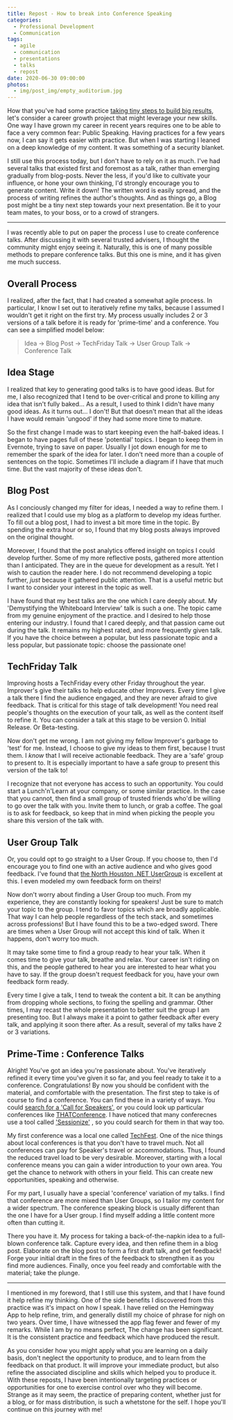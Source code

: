 ```yaml
---
title: Repost - How to break into Conference Speaking
categories:
  - Professional Development
  - Communication
tags:
  - agile
  - communication
  - presentations
  - talks
  - repost
date: 2020-06-30 09:00:00
photos:
  - img/post_img/empty_auditorium.jpg
---
```


How that you've had some practice [taking tiny steps to build big results](/2020/06/23/repost-tiny-next-steps), let's consider a career growth project that might leverage your new skills. One way I have grown my career in recent years requires one to be able to face a very common fear: Public Speaking. Having practices for a few years now, I can say it gets easier with practice. But when I was starting I leaned on a deep knowledge of my content. It was something of a security blanket.

I still use this process today, but I don't have to rely on it as much. I've had several talks that existed first and foremost as a talk, rather than emerging gradually from blog-posts. Never the less, if you'd like to cultivate your influence, or hone your own thinking, I'd strongly encourage you to generate content. Write it down! The written word is easily spread, and the process of writing refines the author's thoughts. And as things go, a Blog post might be a tiny next step towards your next presentation. Be it to your team mates, to your boss, or to a crowd of strangers.

---

I was recently able to put on paper the process I use to create conference talks. After discussing it with several trusted advisers, I thought the community might enjoy seeing it. Naturally, this is one of many possible methods to prepare conference talks. But this one is mine, and it has given me much success.

## Overall Process

I realized, after the fact, that I had created a somewhat agile process. In particular, I know I set out to iteratively refine my talks, because I assumed I wouldn't get it right on the first try. My process usually includes 2 or 3 versions of a talk before it is ready for 'prime-time' and a conference. You can see a simplified model below:

> Idea -> Blog Post -> TechFriday Talk -> User Group Talk -> Conference Talk

## Idea Stage

I realized that key to generating good talks is to have good ideas. But for me, I also recognized that I tend to be over-critical and prone to killing any idea that isn't fully baked... As a result, I used to think I didn't have many good ideas. As it turns out... I don't! But that doesn't mean that all the ideas I have would remain 'ungood' if they had some more time to mature.

So the first change I made was to start keeping even the half-baked ideas. I began to have pages full of these 'potential' topics. I began to keep them in Evernote, trying to save on paper. Usually I jot down enough for me to remember the spark of the idea for later. I don't need more than a couple of sentences on the topic. Sometimes I'll include a diagram if I have that much time. But the vast majority of these ideas don't.

## Blog Post

As I conciously changed my filter for ideas, I needed a way to refine them. I realized that I could use my blog as a platform to develop my ideas further. To fill out a blog post, I had to invest a bit more time in the topic. By spending the extra hour or so, I found that my blog posts always improved on the original thought.

Moreover, I found that the post analytics offered insight on topics I could develop further. Some of my more reflective posts, gathered more attention than I anticipated. They are in the queue for development as a result. Yet I wish to caution the reader here. I do not recommend developing a topic further, _just_ because it gathered public attention. That is a useful metric but I want to consider your interest in the topic as well.

I have found that my best talks are the one which I care deeply about. My 'Demystifying the Whiteboard Interview' talk is such a one. The topic came from my genuine enjoyment of the practice. and I desired to help those entering our industry. I found that I cared deeply, and that passion came out during the talk. It remains my highest rated, and more frequently given talk. If you have the choice between a popular, but less passionate topic and a less popular, but passionate topic: choose the passionate one!

## TechFriday Talk

Improving hosts a TechFriday every other Friday throughout the year. Improver's give their talks to help educate other Improvers. Every time I give a talk there I find the audience engaged, and they are never afraid to give feedback. That is critical for this stage of talk development! You need real people's thoughts on the execution of your talk, as well as the content itself to refine it. You can consider a talk at this stage to be version 0. Initial Release. Or Beta-testing.

Now don't get me wrong. I am not giving my fellow Improver's garbage to 'test' for me. Instead, I choose to give my ideas to them first, because I trust them. I _know_ that I will receive actionable feedback. They are a 'safe' group to present to. It is especially important to have a safe group to present this version of the talk to!

I recognize that not everyone has access to such an opportunity. You could start a Lunch'n'Learn at your company, or some similar practice. In the case that you cannot, then find a small group of trusted friends who'd be willing to go over the talk with you. Invite them to lunch, or grab a coffee. The goal is to ask for feedback, so keep that in mind when picking the people you share this version of the talk with.

## User Group Talk

Or, you could opt to go straight to a User Group. If you choose to, then I'd encourage you to find one with an active audience and who gives good feedback. I've found that [the North Houston .NET UserGroup](https://www.nhdnug.org/) is excellent at this. I even modeled my own feedback form on theirs!

Now don't worry about finding a User Group too much. From my experience, they are constantly looking for speakers! Just be sure to match your topic to the group. I tend to favor topics which are broadly applicable. That way I can help people regardless of the tech stack, and sometimes across professions! But I have found this to be a two-edged sword. There are times when a User Group will not accept this kind of talk. When it happens, don't worry too much.

It may take some time to find a group ready to hear your talk. When it comes time to give your talk, breathe and relax. Your career isn't riding on this, and the people gathered to hear you are interested to hear what you have to say. If the group doesn't request feedback for you, have your own feedback form ready.

Every time I give a talk, I tend to tweak the content a bit. It can be anything from dropping whole sections, to fixing the spelling and grammar. Other times, I may recast the whole presentation to better suit the group I am presenting too. But I always make it a point to gather feedback after every talk, and applying it soon there after. As a result, several of my talks have 2 or 3 variations.

## Prime-Time : Conference Talks

Alright! You've got an idea you're passionate about. You've iteratively refined it every time you've given it so far, and you feel ready to take it to a conference. Congratulations! By now you should be confident with the material, and comfortable with the presentation. The first step to take is of course to find a conference. You can find these in a variety of ways. You could [search for a 'Call for Speakers'](https://duckduckgo.com/?q=conference+call+for+speakers), or you could look up particular conferences like [THATConference](https://www.thatconference.com/). I have noticed that many conferecnes use a tool called ['Sessionize'](https://duckduckgo.com/?q=sessionize+call+for+speakers) , so you could search for them in that way too.

My first conference was a local one called [TechFest](http://www.houstontechfest.com/). One of the nice things about local conferences is that you don't have to travel much. Not all conferences can pay for Speaker's travel or accommodations. Thus, I found the reduced travel load to be very desirable. Moreover, starting with a local conference means you can gain a wider introduction to your own area. You get the chance to network with others in your field. This can create new opportunities, speaking and otherwise.

For my part, I usually have a special 'conference' variation of my talks. I find that conference are more mixed than User Groups, so I tailor my content for a wider spectrum. The conference speaking block is usually different than the one I have for a User group. I find myself adding a little content more often than cutting it.

There you have it. My process for taking a back-of-the-napkin idea to a full-blown conference talk. Capture every idea, and then refine them in a blog post. Elaborate on the blog post to form a first draft talk, and get feedback! Forge your initial draft in the fires of the feedback to strengthen it as you find more audiences. Finally, once you feel ready and comfortable with the material; take the plunge.

---

I mentioned in my foreword, that I still use this system, and that I have found it help refine my thinking. One of the side benefits I discovered from this practice was it's impact on how I speak. I have relied on the Hemingway App to help refine, trim, and generally distill my choice of phrase for nigh on two years. Over time, I have witnessed the app flag fewer and fewer of my remarks. While I am by no means perfect, The change has been significant. It is the consistent practice and feedback which have produced the result.

As you consider how you might apply what you are learning on a daily basis, don't neglect the opportunity to produce, and to learn from the feedback on that product. It will improve your immediate product, but also refine the associated discipline and skills which helped you to produce it. With these reposts, I have been intentionally targeting practices or opportunities for one to exercise control over who they will become. Strange as it may seem, the practice of preparing content, whether just for a blog, or for mass distribution, is such a whetstone for the self. I hope you'll continue on this journey with me!
